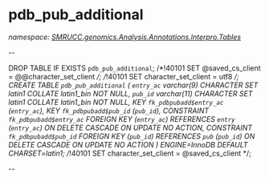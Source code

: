 ﻿# pdb_pub_additional
_namespace: [SMRUCC.genomics.Analysis.Annotations.Interpro.Tables](./index.md)_

--
 
 DROP TABLE IF EXISTS `pdb_pub_additional`;
 /*!40101 SET @saved_cs_client = @@character_set_client */;
 /*!40101 SET character_set_client = utf8 */;
 CREATE TABLE `pdb_pub_additional` (
 `entry_ac` varchar(9) CHARACTER SET latin1 COLLATE latin1_bin NOT NULL,
 `pub_id` varchar(11) CHARACTER SET latin1 COLLATE latin1_bin NOT NULL,
 KEY `fk_pdbpubadd$entry_ac` (`entry_ac`),
 KEY `fk_pdbpubadd$pub_id` (`pub_id`),
 CONSTRAINT `fk_pdbpubadd$entry_ac` FOREIGN KEY (`entry_ac`) REFERENCES `entry` (`entry_ac`) ON DELETE CASCADE ON UPDATE NO ACTION,
 CONSTRAINT `fk_pdbpubadd$pub_id` FOREIGN KEY (`pub_id`) REFERENCES `pub` (`pub_id`) ON DELETE CASCADE ON UPDATE NO ACTION
 ) ENGINE=InnoDB DEFAULT CHARSET=latin1;
 /*!40101 SET character_set_client = @saved_cs_client */;
 
 --




